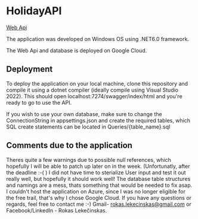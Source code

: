 # HolidayAPI

[Web Api](https://holidaydb.ew.r.appspot.com/swagger/index.html)

The application was developed on Windows OS using .NET6.0 framework.

The Web Api and database is deployed on Google Cloud. 

## Deployment

To deploy the application on your local machine, clone this repository and compile it using a dotnet compiler (ideally compile using Visual Studio 2022). This should open localhost:7274/swagger/index/html and you're ready to go to use the API. 

If you wish to use your own database, make sure to change the ConnectionString in appsettings.json and create the required tables, which SQL create statements can be located in Queries/{table_name}.sql

## Comments due to the application

Theres quite a few warnings due to possible null references, which hopefully I will be able to patch up later on in the week. (Unfortunatly, after the deadline :-( )
I did not have time to sterialize User input and test it out really well, but hopefully it should work well!
The database table structures and namings are a mess, thats something that would be needed to fix asap. 
I couldn't host the application on Azure, since I was no longer eligible for the free trail, that's why I chose Google Cloud.
If you have any questions or regards, feel free to contact me :-) Gmail- rokas.lekecinskas@gmail.com or Facebook/LinkedIn - Rokas Lekečinskas.
